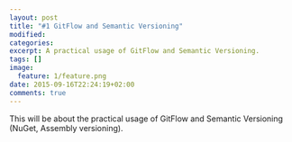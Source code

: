 ```yaml
---
layout: post
title: "#1 GitFlow and Semantic Versioning"
modified:
categories: 
excerpt: A practical usage of GitFlow and Semantic Versioning.
tags: []
image:
  feature: 1/feature.png
date: 2015-09-16T22:24:19+02:00
comments: true
---
```


This will be about the practical usage of GitFlow and Semantic Versioning (NuGet, Assembly versioning).